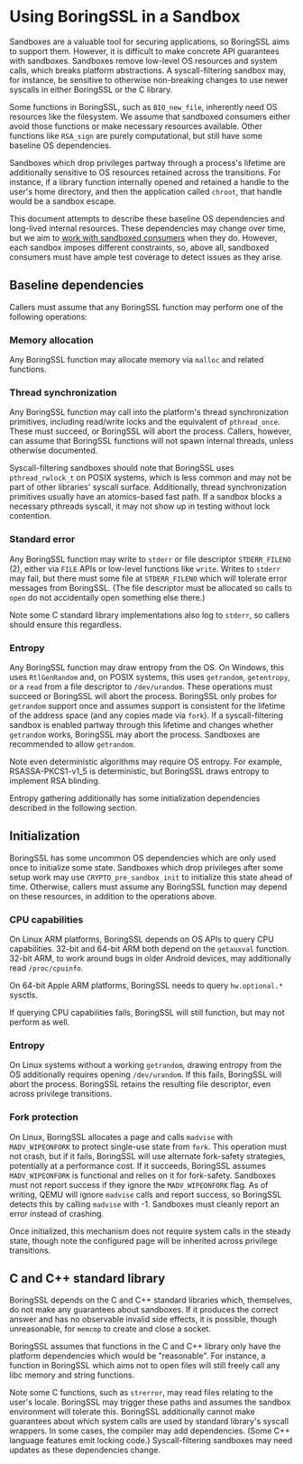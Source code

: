 # Using BoringSSL in a Sandbox

Sandboxes are a valuable tool for securing applications, so BoringSSL aims to
support them. However, it is difficult to make concrete API guarantees with
sandboxes. Sandboxes remove low-level OS resources and system calls, which
breaks platform abstractions. A syscall-filtering sandbox may, for instance, be
sensitive to otherwise non-breaking changes to use newer syscalls
in either BoringSSL or the C library.

Some functions in BoringSSL, such as `BIO_new_file`, inherently need OS
resources like the filesystem. We assume that sandboxed consumers either avoid
those functions or make necessary resources available. Other functions like
`RSA_sign` are purely computational, but still have some baseline OS
dependencies.

Sandboxes which drop privileges partway through a process's lifetime are
additionally sensitive to OS resources retained across the transitions. For
instance, if a library function internally opened and retained a handle to the
user's home directory, and then the application called `chroot`, that handle
would be a sandbox escape.

This document attempts to describe these baseline OS dependencies and long-lived
internal resources. These dependencies may change over time, but we aim to
[work with sandboxed consumers](./BREAKING-CHANGES.md) when they do. However,
each sandbox imposes different constraints, so, above all, sandboxed consumers
must have ample test coverage to detect issues as they arise.

## Baseline dependencies

Callers must assume that any BoringSSL function may perform one of the following
operations:

### Memory allocation

Any BoringSSL function may allocate memory via `malloc` and related functions.

### Thread synchronization

Any BoringSSL function may call into the platform's thread synchronization
primitives, including read/write locks and the equivalent of `pthread_once`.
These must succeed, or BoringSSL will abort the process. Callers, however, can
assume that BoringSSL functions will not spawn internal threads, unless
otherwise documented.

Syscall-filtering sandboxes should note that BoringSSL uses `pthread_rwlock_t`
on POSIX systems, which is less common and may not be part of other libraries'
syscall surface. Additionally, thread synchronization primitives usually have an
atomics-based fast path. If a sandbox blocks a necessary pthreads syscall, it
may not show up in testing without lock contention.

### Standard error

Any BoringSSL function may write to `stderr` or file descriptor
`STDERR_FILENO` (2), either via `FILE` APIs or low-level functions like `write`.
Writes to `stderr` may fail, but there must some file at `STDERR_FILENO` which
will tolerate error messages from BoringSSL. (The file descriptor must be
allocated so calls to `open` do not accidentally open something else there.)

Note some C standard library implementations also log to `stderr`, so callers
should ensure this regardless.

### Entropy

Any BoringSSL function may draw entropy from the OS. On Windows, this uses
`RtlGenRandom` and, on POSIX systems, this uses `getrandom`, `getentropy`, or a
`read` from a file descriptor to `/dev/urandom`. These operations must succeed
or BoringSSL will abort the process. BoringSSL only probes for `getrandom`
support once and assumes support is consistent for the lifetime of the address
space (and any copies made via `fork`). If a syscall-filtering sandbox is
enabled partway through this lifetime and changes whether `getrandom` works,
BoringSSL may abort the process. Sandboxes are recommended to allow
`getrandom`.

Note even deterministic algorithms may require OS entropy. For example,
RSASSA-PKCS1-v1_5 is deterministic, but BoringSSL draws entropy to implement
RSA blinding.

Entropy gathering additionally has some initialization dependencies described in
the following section.

## Initialization

BoringSSL has some uncommon OS dependencies which are only used once to
initialize some state. Sandboxes which drop privileges after some setup work may
use `CRYPTO_pre_sandbox_init` to initialize this state ahead of time. Otherwise,
callers must assume any BoringSSL function may depend on these resources, in
addition to the operations above.

### CPU capabilities

On Linux ARM platforms, BoringSSL depends on OS APIs to query CPU capabilities.
32-bit and 64-bit ARM both depend on the `getauxval` function. 32-bit ARM, to
work around bugs in older Android devices, may additionally read
`/proc/cpuinfo`.

On 64-bit Apple ARM platforms, BoringSSL needs to query `hw.optional.*` sysctls.

If querying CPU capabilities fails, BoringSSL will still function, but may not
perform as well.

### Entropy

On Linux systems without a working `getrandom`, drawing entropy from the OS
additionally requires opening `/dev/urandom`. If this fails, BoringSSL will
abort the process. BoringSSL retains the resulting file descriptor, even across
privilege transitions.

### Fork protection

On Linux, BoringSSL allocates a page and calls `madvise` with `MADV_WIPEONFORK`
to protect single-use state from `fork`. This operation must not crash, but if
it fails, BoringSSL will use alternate fork-safety strategies, potentially at a
performance cost. If it succeeds, BoringSSL assumes `MADV_WIPEONFORK` is
functional and relies on it for fork-safety. Sandboxes must not report success
if they ignore the `MADV_WIPEONFORK` flag. As of writing, QEMU will ignore
`madvise` calls and report success, so BoringSSL detects this by calling
`madvise` with -1. Sandboxes must cleanly report an error instead of crashing.

Once initialized, this mechanism does not require system calls in the steady
state, though note the configured page will be inherited across privilege
transitions.

## C and C++ standard library

BoringSSL depends on the C and C++ standard libraries which, themselves, do not
make any guarantees about sandboxes. If it produces the correct answer and has
no observable invalid side effects, it is possible, though unreasonable, for
`memcmp` to create and close a socket.

BoringSSL assumes that functions in the C and C++ library only have the platform
dependencies which would be "reasonable". For instance, a function in BoringSSL
which aims not to open files will still freely call any libc memory and
string functions.

Note some C functions, such as `strerror`, may read files relating to the user's
locale. BoringSSL may trigger these paths and assumes the sandbox environment
will tolerate this. BoringSSL additionally cannot make guarantees about which
system calls are used by standard library's syscall wrappers. In some cases, the
compiler may add dependencies. (Some C++ language features emit locking code.)
Syscall-filtering sandboxes may need updates as these dependencies change.

